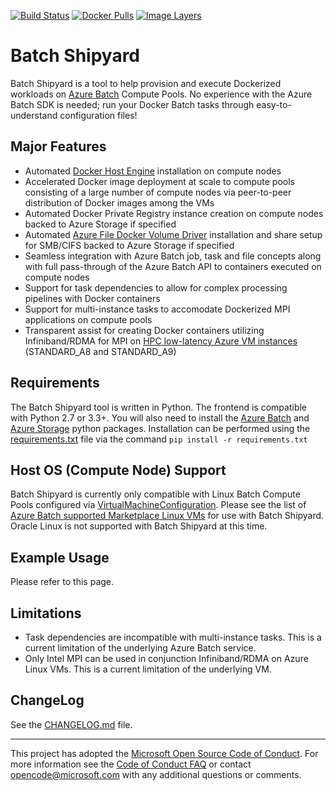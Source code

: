 [![Build Status](https://travis-ci.org/Azure/batch-shipyard.svg?branch=master)](https://travis-ci.org/Azure/batch-shipyard)
[![Docker Pulls](https://img.shields.io/docker/pulls/alfpark/batch-shipyard.svg)](https://hub.docker.com/r/alfpark/batch-shipyard)
[![Image Layers](https://images.microbadger.com/badges/image/alfpark/batch-shipyard.svg)](http://microbadger.com/images/alfpark/batch-shipyard)

Batch Shipyard
==============
Batch Shipyard is a tool to help provision and execute Dockerized workloads
on [Azure Batch](https://azure.microsoft.com/en-us/services/batch/) Compute
Pools. No experience with the Azure Batch SDK is needed; run your Docker Batch
tasks through easy-to-understand configuration files!

Major Features
--------------
* Automated [Docker Host Engine](https://docker.io) installation on compute
  nodes
* Accelerated Docker image deployment at scale to compute pools consisting of
  a large number of compute nodes via peer-to-peer distribution of Docker
  images among the VMs
* Automated Docker Private Registry instance creation on compute nodes backed
  to Azure Storage if specified
* Automated
  [Azure File Docker Volume Driver](https://github.com/Azure/azurefile-dockervolumedriver)
  installation and share setup for SMB/CIFS backed to Azure Storage if
  specified
* Seamless integration with Azure Batch job, task and file concepts along with
  full pass-through of the Azure Batch API to containers executed on compute
  nodes
* Support for task dependencies to allow for complex processing pipelines with
  Docker containers
* Support for multi-instance tasks to accomodate Dockerized MPI applications
  on compute pools
* Transparent assist for creating Docker containers utilizing Infiniband/RDMA
  for MPI on
  [HPC low-latency Azure VM instances](https://azure.microsoft.com/en-us/documentation/articles/virtual-machines-windows-a8-a9-a10-a11-specs/)
  (STANDARD\_A8 and STANDARD\_A9)

Requirements
------------
The Batch Shipyard tool is written in Python. The frontend is compatible
with Python 2.7 or 3.3+. You will also need to install the
[Azure Batch](https://pypi.python.org/pypi/azure-batch) and
[Azure Storage](https://pypi.python.org/pypi/azure-storage) python packages.
Installation can be performed using the [requirements.txt](./requirements.txt)
file via the command `pip install -r requirements.txt`

Host OS (Compute Node) Support
------------------------------
Batch Shipyard is currently only compatible with Linux Batch Compute Pools
configured via
[VirtualMachineConfiguration](http://azure-sdk-for-python.readthedocs.io/en/latest/_modules/azure/batch/models/virtual_machine_configuration.html).
Please see the list of
[Azure Batch supported Marketplace Linux VMs](https://azure.microsoft.com/en-us/documentation/articles/batch-linux-nodes/#list-of-virtual-machine-images)
for use with Batch Shipyard. Oracle Linux is not supported with Batch Shipyard
at this time.

Example Usage
-------------
Please refer to this page.

Limitations
-----------
* Task dependencies are incompatible with multi-instance tasks. This is a
  current limitation of the underlying Azure Batch service.
* Only Intel MPI can be used in conjunction Infiniband/RDMA on Azure Linux VMs.
  This is a current limitation of the underlying VM.

ChangeLog
---------
See the [CHANGELOG.md](https://github.com/Azure/batch-shipyard/blob/master/CHANGELOG.md)
file.

* * *
This project has adopted the
[Microsoft Open Source Code of Conduct](https://opensource.microsoft.com/codeofconduct/).
For more information see the
[Code of Conduct FAQ](https://opensource.microsoft.com/codeofconduct/faq/) or
contact [opencode@microsoft.com](mailto:opencode@microsoft.com) with any
additional questions or comments.
